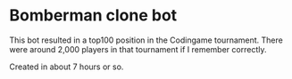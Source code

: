 # Bomberman clone bot

This bot resulted in a top100 position in the Codingame tournament. There were around 2,000 players in that tournament if I remember correctly.

Created in about 7 hours or so.

